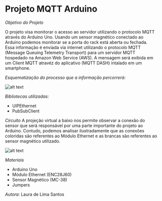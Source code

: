 # Projeto MQTT Arduino
*_Objetivo do Projeto_*

O projeto visa monitorar o acesso ao servidor utilizando o protocolo MQTT através do Arduino Uno.  Usando  um sensor magnético conectado ao Arduino podemos  monitorar se  a porta  do rack está aberta ou fechada. Essa informação é enviada via internet  utilizando o protocolo MQTT (Message Queuing Telemetry Transport) para um servidor MQTT hospedado na Amazon Web Service (AWS). A mensagem será exibida em um Client MQTT  atravéz do aplicativo (MQTT DASH) intalado em um smartphone.

*_Esquematização do processo que a informação percorrerá:_*

![alt text](https://camo.githubusercontent.com/7beef2d4780d87a603d7de49b2da0467c8537dff96575b628a04bd4010ebb1cc/68747470733a2f2f692e696d6775722e636f6d2f4d576870586b562e706e67)

*_Bibliotecas utilizadas:_*
- UIPEthernet
- PubSubClient

*_Circuito_*
A projeção virtual a baixo nos permite observar a conexão do sensor que será responsável por uma parte importante do projeto ao Arduino. Contudo, podemos analisar ilustradamente que as conexões coloridas são referentes ao Módulo Ethernet e as brancas são referentes ao sensor magnético utilizado.

![alt text](https://camo.githubusercontent.com/ad1da211b35b60b23fb095a64e76dc6504d0c3229e853bd82a69a4d5d27bbb88/68747470733a2f2f692e696d6775722e636f6d2f594947477453472e706e67)

*_Materiais_*
- Arduino Uno
- Módulo Ethernet (ENC28J60)
- Sensor Magnético (MC-38)
- Jumpers

*_Autora:_* Laura de Lima Santos
